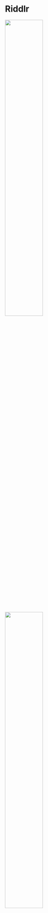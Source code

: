 Riddlr
======

<img src="https://raw.github.com/TosinAF/Riddlr/master/Screenshots/LandingView.png" height="50%" width="50%" />
<img src="https://raw.github.com/TosinAF/Riddlr/master/Screenshots/HomeView.png" height="50%" width="50%" />

Riddlr is a fun and challenging way to explore local restaurants. Users can easily search through our database of riddles.Our app encourages users to learn about their environment by and visit restaurants to solve our riddles.
<br>

Built as part of the [2014 6.470 MIT Web Programming Competition](http://6.470.scripts.mit.edu/2014/) with [George Ezenna](www.linkedin.com/pub/george-ezenna/64/6a9/366) & [Peter Githaiga](www.linkedin.com/pub/peter-githaiga/24/a35/816)<br />

We won the Webby award (Most Popular App) with over 1.4K Facebook Likes.<br />

Have questions, feedback, would like to collaborate? Reach out to me on Twitter: [@tosinaf](https://twitter.com/tosinaf)
